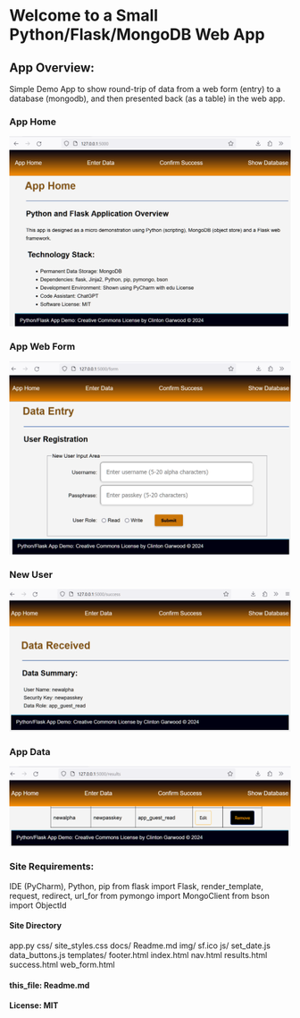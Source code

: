 # Welcome to a Small Python/Flask/MongoDB Web App 

## App Overview:
Simple Demo App to show round-trip of data from a 
web form (entry) to a database (mongodb), and then 
presented back (as a table) in the web app. 

### App Home
![Alt Text](../img/app_home.png)

### App Web Form
![Alt Text](../img/app_form.png)

### New User
![Alt Text](../img/new_user.png)

### App Data
![Alt Text](../img/show_users.png)

### Site Requirements:
IDE (PyCharm), Python, pip
from flask import Flask, render_template, request, redirect, url_for
from pymongo import MongoClient
from bson import ObjectId

#### Site Directory
app.py
css/
    site_styles.css
docs/
    Readme.md
img/
    sf.ico
js/
    set_date.js
    data_buttons.js
templates/
    footer.html
    index.html
    nav.html
    results.html
    success.html
    web_form.html


#### this_file: Readme.md
#### License: MIT 
